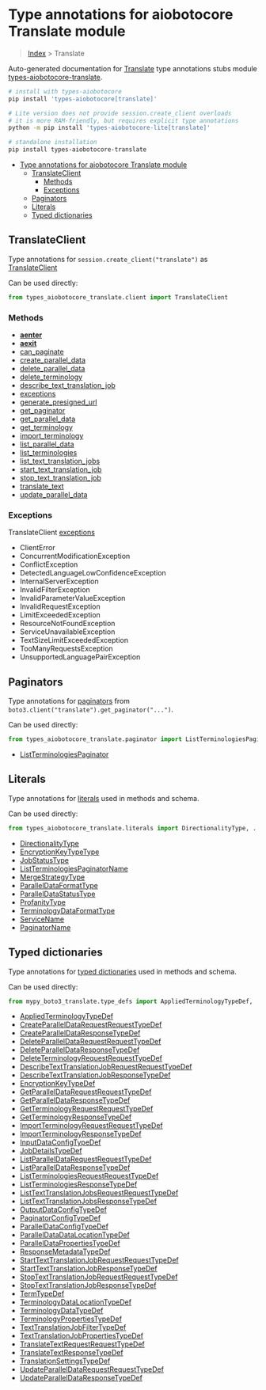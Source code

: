 <a id="type-annotations-for-aiobotocore-translate-module"></a>

# Type annotations for aiobotocore Translate module

> [Index](..) > Translate

Auto-generated documentation for
[Translate](https://boto3.amazonaws.com/v1/documentation/api/latest/reference/services/translate.html#Translate)
type annotations stubs module
[types-aiobotocore-translate](https://pypi.org/project/types-aiobotocore-translate/).

```bash
# install with types-aiobotocore
pip install 'types-aiobotocore[translate]'

# Lite version does not provide session.create_client overloads
# it is more RAM-friendly, but requires explicit type annotations
python -m pip install 'types-aiobotocore-lite[translate]'

# standalone installation
pip install types-aiobotocore-translate
```

- [Type annotations for aiobotocore Translate module](#type-annotations-for-aiobotocore-translate-module)
  - [TranslateClient](#translateclient)
    - [Methods](#methods)
    - [Exceptions](#exceptions)
  - [Paginators](#paginators)
  - [Literals](#literals)
  - [Typed dictionaries](#typed-dictionaries)

<a id="translateclient"></a>

## TranslateClient

Type annotations for `session.create_client("translate")` as
[TranslateClient](./client.md)

Can be used directly:

```python
from types_aiobotocore_translate.client import TranslateClient
```

<a id="methods"></a>

### Methods

- [__aenter__](./client.md#__aenter__)
- [__aexit__](./client.md#__aexit__)
- [can_paginate](./client.md#can_paginate)
- [create_parallel_data](./client.md#create_parallel_data)
- [delete_parallel_data](./client.md#delete_parallel_data)
- [delete_terminology](./client.md#delete_terminology)
- [describe_text_translation_job](./client.md#describe_text_translation_job)
- [exceptions](./client.md#exceptions)
- [generate_presigned_url](./client.md#generate_presigned_url)
- [get_paginator](./client.md#get_paginator)
- [get_parallel_data](./client.md#get_parallel_data)
- [get_terminology](./client.md#get_terminology)
- [import_terminology](./client.md#import_terminology)
- [list_parallel_data](./client.md#list_parallel_data)
- [list_terminologies](./client.md#list_terminologies)
- [list_text_translation_jobs](./client.md#list_text_translation_jobs)
- [start_text_translation_job](./client.md#start_text_translation_job)
- [stop_text_translation_job](./client.md#stop_text_translation_job)
- [translate_text](./client.md#translate_text)
- [update_parallel_data](./client.md#update_parallel_data)

<a id="exceptions"></a>

### Exceptions

TranslateClient [exceptions](./client.md#exceptions)

- ClientError
- ConcurrentModificationException
- ConflictException
- DetectedLanguageLowConfidenceException
- InternalServerException
- InvalidFilterException
- InvalidParameterValueException
- InvalidRequestException
- LimitExceededException
- ResourceNotFoundException
- ServiceUnavailableException
- TextSizeLimitExceededException
- TooManyRequestsException
- UnsupportedLanguagePairException

<a id="paginators"></a>

## Paginators

Type annotations for [paginators](./paginators.md) from
`boto3.client("translate").get_paginator("...")`.

Can be used directly:

```python
from types_aiobotocore_translate.paginator import ListTerminologiesPaginator, ...
```

- [ListTerminologiesPaginator](./paginators.md#listterminologiespaginator)

<a id="literals"></a>

## Literals

Type annotations for [literals](./literals.md) used in methods and schema.

Can be used directly:

```python
from types_aiobotocore_translate.literals import DirectionalityType, ...
```

- [DirectionalityType](./literals.md#directionalitytype)
- [EncryptionKeyTypeType](./literals.md#encryptionkeytypetype)
- [JobStatusType](./literals.md#jobstatustype)
- [ListTerminologiesPaginatorName](./literals.md#listterminologiespaginatorname)
- [MergeStrategyType](./literals.md#mergestrategytype)
- [ParallelDataFormatType](./literals.md#paralleldataformattype)
- [ParallelDataStatusType](./literals.md#paralleldatastatustype)
- [ProfanityType](./literals.md#profanitytype)
- [TerminologyDataFormatType](./literals.md#terminologydataformattype)
- [ServiceName](./literals.md#servicename)
- [PaginatorName](./literals.md#paginatorname)

<a id="typed-dictionaries"></a>

## Typed dictionaries

Type annotations for [typed dictionaries](./type_defs.md) used in methods and
schema.

Can be used directly:

```python
from mypy_boto3_translate.type_defs import AppliedTerminologyTypeDef, ...
```

- [AppliedTerminologyTypeDef](./type_defs.md#appliedterminologytypedef)
- [CreateParallelDataRequestRequestTypeDef](./type_defs.md#createparalleldatarequestrequesttypedef)
- [CreateParallelDataResponseTypeDef](./type_defs.md#createparalleldataresponsetypedef)
- [DeleteParallelDataRequestRequestTypeDef](./type_defs.md#deleteparalleldatarequestrequesttypedef)
- [DeleteParallelDataResponseTypeDef](./type_defs.md#deleteparalleldataresponsetypedef)
- [DeleteTerminologyRequestRequestTypeDef](./type_defs.md#deleteterminologyrequestrequesttypedef)
- [DescribeTextTranslationJobRequestRequestTypeDef](./type_defs.md#describetexttranslationjobrequestrequesttypedef)
- [DescribeTextTranslationJobResponseTypeDef](./type_defs.md#describetexttranslationjobresponsetypedef)
- [EncryptionKeyTypeDef](./type_defs.md#encryptionkeytypedef)
- [GetParallelDataRequestRequestTypeDef](./type_defs.md#getparalleldatarequestrequesttypedef)
- [GetParallelDataResponseTypeDef](./type_defs.md#getparalleldataresponsetypedef)
- [GetTerminologyRequestRequestTypeDef](./type_defs.md#getterminologyrequestrequesttypedef)
- [GetTerminologyResponseTypeDef](./type_defs.md#getterminologyresponsetypedef)
- [ImportTerminologyRequestRequestTypeDef](./type_defs.md#importterminologyrequestrequesttypedef)
- [ImportTerminologyResponseTypeDef](./type_defs.md#importterminologyresponsetypedef)
- [InputDataConfigTypeDef](./type_defs.md#inputdataconfigtypedef)
- [JobDetailsTypeDef](./type_defs.md#jobdetailstypedef)
- [ListParallelDataRequestRequestTypeDef](./type_defs.md#listparalleldatarequestrequesttypedef)
- [ListParallelDataResponseTypeDef](./type_defs.md#listparalleldataresponsetypedef)
- [ListTerminologiesRequestRequestTypeDef](./type_defs.md#listterminologiesrequestrequesttypedef)
- [ListTerminologiesResponseTypeDef](./type_defs.md#listterminologiesresponsetypedef)
- [ListTextTranslationJobsRequestRequestTypeDef](./type_defs.md#listtexttranslationjobsrequestrequesttypedef)
- [ListTextTranslationJobsResponseTypeDef](./type_defs.md#listtexttranslationjobsresponsetypedef)
- [OutputDataConfigTypeDef](./type_defs.md#outputdataconfigtypedef)
- [PaginatorConfigTypeDef](./type_defs.md#paginatorconfigtypedef)
- [ParallelDataConfigTypeDef](./type_defs.md#paralleldataconfigtypedef)
- [ParallelDataDataLocationTypeDef](./type_defs.md#paralleldatadatalocationtypedef)
- [ParallelDataPropertiesTypeDef](./type_defs.md#paralleldatapropertiestypedef)
- [ResponseMetadataTypeDef](./type_defs.md#responsemetadatatypedef)
- [StartTextTranslationJobRequestRequestTypeDef](./type_defs.md#starttexttranslationjobrequestrequesttypedef)
- [StartTextTranslationJobResponseTypeDef](./type_defs.md#starttexttranslationjobresponsetypedef)
- [StopTextTranslationJobRequestRequestTypeDef](./type_defs.md#stoptexttranslationjobrequestrequesttypedef)
- [StopTextTranslationJobResponseTypeDef](./type_defs.md#stoptexttranslationjobresponsetypedef)
- [TermTypeDef](./type_defs.md#termtypedef)
- [TerminologyDataLocationTypeDef](./type_defs.md#terminologydatalocationtypedef)
- [TerminologyDataTypeDef](./type_defs.md#terminologydatatypedef)
- [TerminologyPropertiesTypeDef](./type_defs.md#terminologypropertiestypedef)
- [TextTranslationJobFilterTypeDef](./type_defs.md#texttranslationjobfiltertypedef)
- [TextTranslationJobPropertiesTypeDef](./type_defs.md#texttranslationjobpropertiestypedef)
- [TranslateTextRequestRequestTypeDef](./type_defs.md#translatetextrequestrequesttypedef)
- [TranslateTextResponseTypeDef](./type_defs.md#translatetextresponsetypedef)
- [TranslationSettingsTypeDef](./type_defs.md#translationsettingstypedef)
- [UpdateParallelDataRequestRequestTypeDef](./type_defs.md#updateparalleldatarequestrequesttypedef)
- [UpdateParallelDataResponseTypeDef](./type_defs.md#updateparalleldataresponsetypedef)
